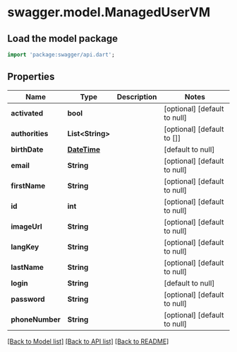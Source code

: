 # swagger.model.ManagedUserVM

## Load the model package
```dart
import 'package:swagger/api.dart';
```

## Properties
Name | Type | Description | Notes
------------ | ------------- | ------------- | -------------
**activated** | **bool** |  | [optional] [default to null]
**authorities** | **List&lt;String&gt;** |  | [optional] [default to []]
**birthDate** | [**DateTime**](DateTime.md) |  | [default to null]
**email** | **String** |  | [optional] [default to null]
**firstName** | **String** |  | [optional] [default to null]
**id** | **int** |  | [optional] [default to null]
**imageUrl** | **String** |  | [optional] [default to null]
**langKey** | **String** |  | [optional] [default to null]
**lastName** | **String** |  | [optional] [default to null]
**login** | **String** |  | [default to null]
**password** | **String** |  | [optional] [default to null]
**phoneNumber** | **String** |  | [optional] [default to null]

[[Back to Model list]](../README.md#documentation-for-models) [[Back to API list]](../README.md#documentation-for-api-endpoints) [[Back to README]](../README.md)

